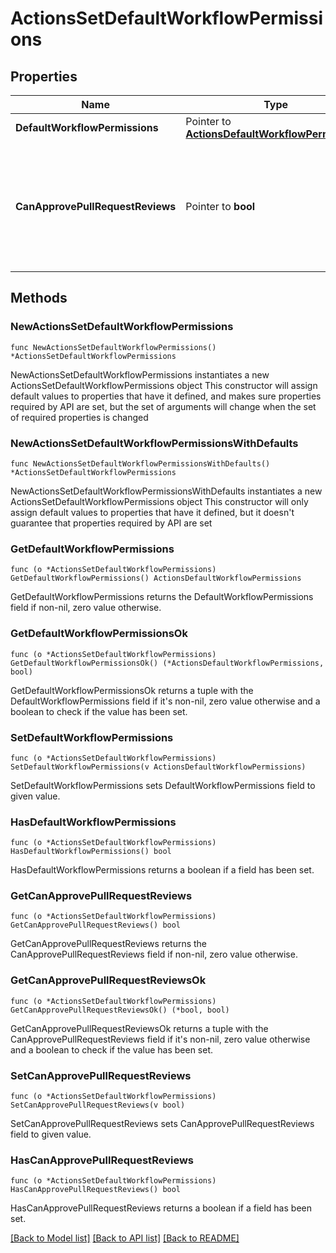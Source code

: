 # ActionsSetDefaultWorkflowPermissions

## Properties

Name | Type | Description | Notes
------------ | ------------- | ------------- | -------------
**DefaultWorkflowPermissions** | Pointer to [**ActionsDefaultWorkflowPermissions**](ActionsDefaultWorkflowPermissions.md) |  | [optional] 
**CanApprovePullRequestReviews** | Pointer to **bool** | Whether GitHub Actions can approve pull requests. Enabling this can be a security risk. | [optional] 

## Methods

### NewActionsSetDefaultWorkflowPermissions

`func NewActionsSetDefaultWorkflowPermissions() *ActionsSetDefaultWorkflowPermissions`

NewActionsSetDefaultWorkflowPermissions instantiates a new ActionsSetDefaultWorkflowPermissions object
This constructor will assign default values to properties that have it defined,
and makes sure properties required by API are set, but the set of arguments
will change when the set of required properties is changed

### NewActionsSetDefaultWorkflowPermissionsWithDefaults

`func NewActionsSetDefaultWorkflowPermissionsWithDefaults() *ActionsSetDefaultWorkflowPermissions`

NewActionsSetDefaultWorkflowPermissionsWithDefaults instantiates a new ActionsSetDefaultWorkflowPermissions object
This constructor will only assign default values to properties that have it defined,
but it doesn't guarantee that properties required by API are set

### GetDefaultWorkflowPermissions

`func (o *ActionsSetDefaultWorkflowPermissions) GetDefaultWorkflowPermissions() ActionsDefaultWorkflowPermissions`

GetDefaultWorkflowPermissions returns the DefaultWorkflowPermissions field if non-nil, zero value otherwise.

### GetDefaultWorkflowPermissionsOk

`func (o *ActionsSetDefaultWorkflowPermissions) GetDefaultWorkflowPermissionsOk() (*ActionsDefaultWorkflowPermissions, bool)`

GetDefaultWorkflowPermissionsOk returns a tuple with the DefaultWorkflowPermissions field if it's non-nil, zero value otherwise
and a boolean to check if the value has been set.

### SetDefaultWorkflowPermissions

`func (o *ActionsSetDefaultWorkflowPermissions) SetDefaultWorkflowPermissions(v ActionsDefaultWorkflowPermissions)`

SetDefaultWorkflowPermissions sets DefaultWorkflowPermissions field to given value.

### HasDefaultWorkflowPermissions

`func (o *ActionsSetDefaultWorkflowPermissions) HasDefaultWorkflowPermissions() bool`

HasDefaultWorkflowPermissions returns a boolean if a field has been set.

### GetCanApprovePullRequestReviews

`func (o *ActionsSetDefaultWorkflowPermissions) GetCanApprovePullRequestReviews() bool`

GetCanApprovePullRequestReviews returns the CanApprovePullRequestReviews field if non-nil, zero value otherwise.

### GetCanApprovePullRequestReviewsOk

`func (o *ActionsSetDefaultWorkflowPermissions) GetCanApprovePullRequestReviewsOk() (*bool, bool)`

GetCanApprovePullRequestReviewsOk returns a tuple with the CanApprovePullRequestReviews field if it's non-nil, zero value otherwise
and a boolean to check if the value has been set.

### SetCanApprovePullRequestReviews

`func (o *ActionsSetDefaultWorkflowPermissions) SetCanApprovePullRequestReviews(v bool)`

SetCanApprovePullRequestReviews sets CanApprovePullRequestReviews field to given value.

### HasCanApprovePullRequestReviews

`func (o *ActionsSetDefaultWorkflowPermissions) HasCanApprovePullRequestReviews() bool`

HasCanApprovePullRequestReviews returns a boolean if a field has been set.


[[Back to Model list]](../README.md#documentation-for-models) [[Back to API list]](../README.md#documentation-for-api-endpoints) [[Back to README]](../README.md)



